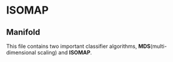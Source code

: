 # ISOMAP
## Manifold
This file contains two important classifier algorithms, **MDS**(multi-dimensional scaling) and **ISOMAP**.
